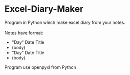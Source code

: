 # Excel-Diary-Maker
Program in Python which make excel diary from your notes.<br><br>
Notes have format: <br>
  - "Day" Date Title<br>
  - (body)<br>
  - "Day" Date Title<br>
  - (body)<br>
  
Program use openpyxl from Python
